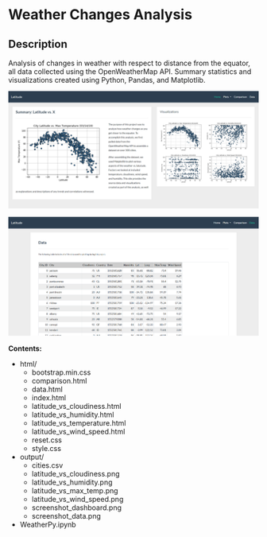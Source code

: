 # Weather Changes Analysis

## Description  
Analysis of changes in weather with respect to distance from the equator, all data collected using the OpenWeatherMap API.  Summary statistics and visualizations created using Python, Pandas, and Matplotlib.

![alt text](output/screenshot_dashboard.png "HTML Dashboard Screenshot")

![alt text](output/screenshot_data.png "HTML Data Screenshot")


**Contents:**  
* html/  
  * bootstrap.min.css  
  * comparison.html  
  * data.html  
  * index.html  
  * latitude_vs_cloudiness.html  
  * latitude_vs_humidity.html  
  * latitude_vs_temperature.html  
  * latitude_vs_wind_speed.html  
  * reset.css  
  * style.css  
* output/  
  * cities.csv  
  * latitude_vs_cloudiness.png  
  * latitude_vs_humidity.png  
  * latitude_vs_max_temp.png  
  * latitude_vs_wind_speed.png
  * screenshot_dashboard.png  
  * screenshot_data.png  
* WeatherPy.ipynb